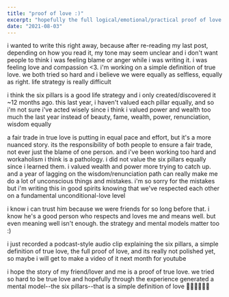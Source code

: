 ```yaml
---
title: "proof of love :)"
excerpt: "hopefully the full logical/emotional/practical proof of love is complete!"
date: "2021-08-03"
---
```


i wanted to write this right away, because after re-reading my last post, depending on how you read it, my tone may seem unclear and i don't want people to think i was feeling blame or anger while i was writing it. i was feeling love and compassion <3. i'm working on a simple definition of true love. we both tried so hard and i believe we were equally as selfless, equally as right. life strategy is really difficult

i think the six pillars is a good life strategy and i only created/discovered it ~12 months ago. this last year, i haven't valued each pillar equally, and so i'm not sure i've acted wisely since i think i valued power and wealth too much the last year instead of beauty, fame, wealth, power, renunciation, wisdom equally

a fair trade in true love is putting in equal pace and effort, but it's a more nuanced story. its the responsibility of both people to ensure a fair trade, not ever just the blame of one person. and i've been working too hard and workaholism i think is a pathology. i did not value the six pillars equally since i learned them. i valued wealth and power more trying to catch up. and a year of lagging on the wisdom/renunciation path can really make me do a lot of unconscious things and mistakes. i'm so sorry for the mistakes but i'm writing this in good spirits knowing that we've respected each other on a fundamental unconditional-love level 

i know i can trust him because we were friends for so long before that. i know he's a good person who respects and loves me and means well. but even meaning well isn't enough. the strategy and mental models matter too :) 

i just recorded a podcast-style audio clip explaining the six pillars, a simple definition of true love, the full proof of love, and its really not polished yet, so maybe i will get to make a video of it next month for youtube

i hope the story of my friend/lover and me is a proof of true love. we tried so hard to be true love and hopefully through the experience generated a mental model--the six pillars--that is a simple definition of love 🤍🤍🤍🤍🤍🤍 
